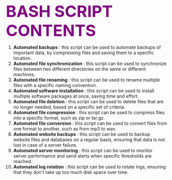 <span style="color:purple;font-weight:700;font-size:50px">
    BASH SCRIPT CONTENTS
</span>


 1. **Automated backups** : this script can be used to automate backups of important data, by compressing files and saving them to a specific location.
 2. **Automated file synchronization** : this script can be used to synchronize files between two different directories on the same or different machines.
 3. **Automated file renaming** : this script can be used to rename multiple files with a specific naming convention.
 4. **Automated software installation** : this script can be used to install multiple software packages at once, saving time and effort.
 5. **Automated file deletion** : this script can be used to delete files that are no longer needed, based on a specific set of criteria.
 6. **Automated file compression** : this script can be used to compress files into a specific format, such as zip or tar.gz.
 7. **Automated file conversion** : this script can be used to convert files from one format to another, such as from mp3 to wav.
 8. **Automated website backups** : this script can be used to backup website files and databases on a regular basis, ensuring that data is not lost in case of a server failure.
 9. **Automated server monitoring** : this script can be used to monitor server performance and send alerts when specific thresholds are reached.
 10. **Automated log rotation** : this script can be used to rotate logs, ensuring that they don't take up too much disk space over time.